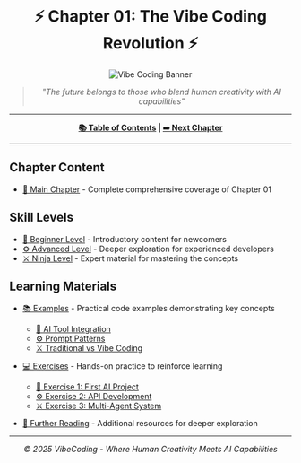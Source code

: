 <div align="center">

# ⚡ Chapter 01: The Vibe Coding Revolution ⚡

</div>

<div align="center">

![Vibe Coding Banner](../resources/chapter1_banner.png)

</div>

<div align="center">

> *"The future belongs to those who blend human creativity with AI capabilities"*

</div>

---

<div align="center">

**[📚 Table of Contents](../index.md) | [➡️ Next Chapter](../Chapter_02_Getting_Started_with_Vibe_Coding/README.md)**

</div>

---

## Chapter Content

- [📝 Main Chapter](Chapter_01_Main.md) - Complete comprehensive coverage of Chapter 01

## Skill Levels

- [🔰 Beginner Level](Chapter_01_Beginner.md) - Introductory content for newcomers
- [⚙️ Advanced Level](Chapter_01_Advanced.md) - Deeper exploration for experienced developers
- [⚔️ Ninja Level](Chapter_01_Ninja.md) - Expert material for mastering the concepts

## Learning Materials

- [📚 Examples](./examples/) - Practical code examples demonstrating key concepts
  - [🔰 AI Tool Integration](./examples/Chapter_01_Beginner_Example_AI_Tool_Integration.md)
  - [⚙️ Prompt Patterns](./examples/Chapter_01_Advanced_Example_Prompt_Patterns.md)
  - [⚔️ Traditional vs Vibe Coding](./examples/Chapter_01_Ninja_Example_Traditional_vs_Vibe_Coding.js)

- [💻 Exercises](./exercises/) - Hands-on practice to reinforce learning
  - [🔰 Exercise 1: First AI Project](./exercises/Chapter_01_Beginner_Exercise_1_First_AI_Project.md)
  - [⚙️ Exercise 2: API Development](./exercises/Chapter_01_Advanced_Exercise_2_API_Development.md)
  - [⚔️ Exercise 3: Multi-Agent System](./exercises/Chapter_01_Ninja_Exercise_3_Multi_Agent_System.md)

- [📖 Further Reading](Further_Reading.md) - Additional resources for deeper exploration

---

<div align="center">

*© 2025 VibeCoding - Where Human Creativity Meets AI Capabilities*

</div>
